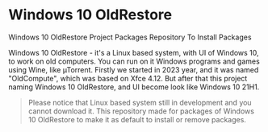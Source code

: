 # Windows 10 OldRestore
Windows 10 OldRestore Project Packages Repository To Install Packages

Windows 10 OldRestore - it's a Linux based system, with UI of Windows 10, to work on old computers. You can run on it Windows programs and games using Wine, like µTorrent.
Firstly we started in 2023 year, and it was named "OldCompute", which was based on Xfce 4.12. But after that this project naming Windows 10 OldRestore, and UI become look like Windows 10 21H1.

> Please notice that Linux based system still in development and you cannot download it.
> This repository made for packages of Windows 10 OldRestore to make it as default to install or remove packages.
